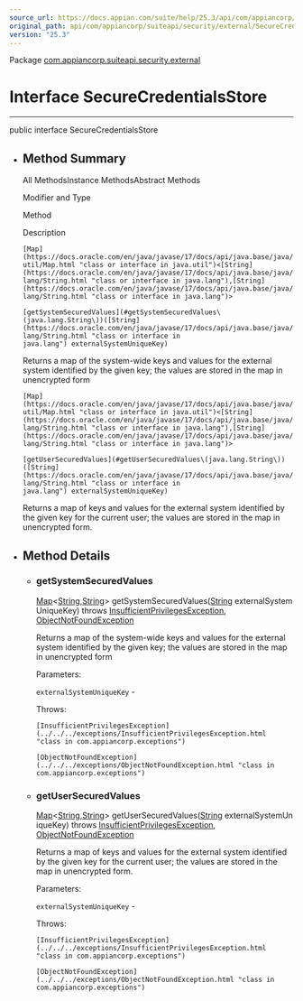 ```yaml
---
source_url: https://docs.appian.com/suite/help/25.3/api/com/appiancorp/suiteapi/security/external/SecureCredentialsStore.html
original_path: api/com/appiancorp/suiteapi/security/external/SecureCredentialsStore.html
version: "25.3"
---
```


Package [com.appiancorp.suiteapi.security.external](package-summary.html)

# Interface SecureCredentialsStore

* * *

public interface SecureCredentialsStore

-   ## Method Summary

    All MethodsInstance MethodsAbstract Methods

    Modifier and Type

    Method

    Description

    `[Map](https://docs.oracle.com/en/java/javase/17/docs/api/java.base/java/util/Map.html "class or interface in java.util")<[String](https://docs.oracle.com/en/java/javase/17/docs/api/java.base/java/lang/String.html "class or interface in java.lang"),[String](https://docs.oracle.com/en/java/javase/17/docs/api/java.base/java/lang/String.html "class or interface in java.lang")>`

    `[getSystemSecuredValues](#getSystemSecuredValues\(java.lang.String\))([String](https://docs.oracle.com/en/java/javase/17/docs/api/java.base/java/lang/String.html "class or interface in java.lang") externalSystemUniqueKey)`

    Returns a map of the system-wide keys and values for the external system identified by the given key; the values are stored in the map in unencrypted form

    `[Map](https://docs.oracle.com/en/java/javase/17/docs/api/java.base/java/util/Map.html "class or interface in java.util")<[String](https://docs.oracle.com/en/java/javase/17/docs/api/java.base/java/lang/String.html "class or interface in java.lang"),[String](https://docs.oracle.com/en/java/javase/17/docs/api/java.base/java/lang/String.html "class or interface in java.lang")>`

    `[getUserSecuredValues](#getUserSecuredValues\(java.lang.String\))([String](https://docs.oracle.com/en/java/javase/17/docs/api/java.base/java/lang/String.html "class or interface in java.lang") externalSystemUniqueKey)`

    Returns a map of keys and values for the external system identified by the given key for the current user; the values are stored in the map in unencrypted form.

-   ## Method Details

    -   ### getSystemSecuredValues

        [Map](https://docs.oracle.com/en/java/javase/17/docs/api/java.base/java/util/Map.html "class or interface in java.util")<[String](https://docs.oracle.com/en/java/javase/17/docs/api/java.base/java/lang/String.html "class or interface in java.lang"),[String](https://docs.oracle.com/en/java/javase/17/docs/api/java.base/java/lang/String.html "class or interface in java.lang")\> getSystemSecuredValues([String](https://docs.oracle.com/en/java/javase/17/docs/api/java.base/java/lang/String.html "class or interface in java.lang") externalSystemUniqueKey) throws [InsufficientPrivilegesException](../../../exceptions/InsufficientPrivilegesException.html "class in com.appiancorp.exceptions"), [ObjectNotFoundException](../../../exceptions/ObjectNotFoundException.html "class in com.appiancorp.exceptions")

        Returns a map of the system-wide keys and values for the external system identified by the given key; the values are stored in the map in unencrypted form

        Parameters:

        `externalSystemUniqueKey` -

        Throws:

        `[InsufficientPrivilegesException](../../../exceptions/InsufficientPrivilegesException.html "class in com.appiancorp.exceptions")`

        `[ObjectNotFoundException](../../../exceptions/ObjectNotFoundException.html "class in com.appiancorp.exceptions")`

    -   ### getUserSecuredValues

        [Map](https://docs.oracle.com/en/java/javase/17/docs/api/java.base/java/util/Map.html "class or interface in java.util")<[String](https://docs.oracle.com/en/java/javase/17/docs/api/java.base/java/lang/String.html "class or interface in java.lang"),[String](https://docs.oracle.com/en/java/javase/17/docs/api/java.base/java/lang/String.html "class or interface in java.lang")\> getUserSecuredValues([String](https://docs.oracle.com/en/java/javase/17/docs/api/java.base/java/lang/String.html "class or interface in java.lang") externalSystemUniqueKey) throws [InsufficientPrivilegesException](../../../exceptions/InsufficientPrivilegesException.html "class in com.appiancorp.exceptions"), [ObjectNotFoundException](../../../exceptions/ObjectNotFoundException.html "class in com.appiancorp.exceptions")

        Returns a map of keys and values for the external system identified by the given key for the current user; the values are stored in the map in unencrypted form.

        Parameters:

        `externalSystemUniqueKey` -

        Throws:

        `[InsufficientPrivilegesException](../../../exceptions/InsufficientPrivilegesException.html "class in com.appiancorp.exceptions")`

        `[ObjectNotFoundException](../../../exceptions/ObjectNotFoundException.html "class in com.appiancorp.exceptions")`